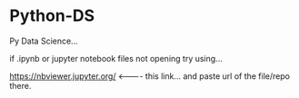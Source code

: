 # Python-DS
Py Data Science...

if .ipynb or jupyter notebook files not opening try using...

https://nbviewer.jupyter.org/       <---- this link... and paste url of the file/repo there.
